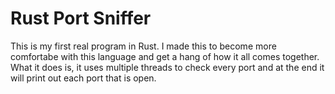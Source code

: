 # Rust Port Sniffer
This is my first real program in Rust. I made this to become more comfortabe with this language and get a hang of how it all comes together. What it does is, it uses multiple threads to check every port and at the end it will print out each port that is open.